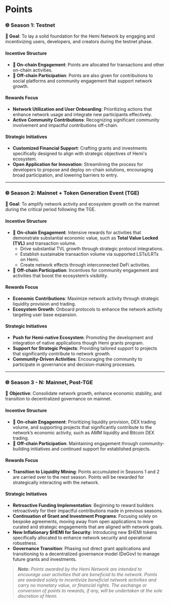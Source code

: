 # Points

### 🌐 Season 1: Testnet <a href="#pdf-page-jfwnwievmil2x2lghizb-season-1-testnet" id="pdf-page-jfwnwievmil2x2lghizb-season-1-testnet"></a>

**🎯 Goal**: To lay a solid foundation for the Hemi Network by engaging and incentivizing users, developers, and creators during the testnet phase.

#### **Incentive Structure** <a href="#pdf-page-jfwnwievmil2x2lghizb-incentive-structure" id="pdf-page-jfwnwievmil2x2lghizb-incentive-structure"></a>

* **🔗 On-chain Engagement**: Points are allocated for transactions and other on-chain activities.
* **💬 Off-chain Participation**: Points are also given for contributions to social platforms and community engagement that support network growth.

#### **Rewards Focus** <a href="#pdf-page-jfwnwievmil2x2lghizb-rewards-focus" id="pdf-page-jfwnwievmil2x2lghizb-rewards-focus"></a>

* **Network Utilization and User Onboarding**: Prioritizing actions that enhance network usage and integrate new participants effectively.
* **Active Community Contributions**: Recognizing significant community involvement and impactful contributions off-chain.

#### **Strategic Initiatives** <a href="#pdf-page-jfwnwievmil2x2lghizb-strategic-initiatives" id="pdf-page-jfwnwievmil2x2lghizb-strategic-initiatives"></a>

* **Customized Financial Support**: Crafting grants and investments specifically designed to align with strategic objectives of Hemi's ecosystem.
* **Open Application for Innovation**: Streamlining the process for developers to propose and deploy on-chain solutions, encouraging broad participation, and lowering barriers to entry.

***

### 🌐 Season 2: Mainnet + Token Generation Event (TGE) <a href="#pdf-page-jfwnwievmil2x2lghizb-season-2-mainnet-token-generation-event-tge" id="pdf-page-jfwnwievmil2x2lghizb-season-2-mainnet-token-generation-event-tge"></a>

**🎯 Goal**: To amplify network activity and ecosystem growth on the mainnet during the critical period following the TGE.

#### **Incentive Structure** <a href="#pdf-page-jfwnwievmil2x2lghizb-incentive-structure-1" id="pdf-page-jfwnwievmil2x2lghizb-incentive-structure-1"></a>

* 🔗 **On-chain Engagement**: Intensive rewards for activities that demonstrate substantial economic value, such as **Total Value Locked (TVL)** and transaction volume.
  * Drive substantial TVL growth through strategic protocol integrations.
  * Establish sustainable transaction volume via supported LSTs/LRTs on Hemi.
  * Create network effects through interconnected DeFi activities.
* 💬 **Off-chain Participation**: Incentives for community engagement and activities that boost the ecosystem’s visibility.

#### **Rewards Focus** <a href="#pdf-page-jfwnwievmil2x2lghizb-rewards-focus-1" id="pdf-page-jfwnwievmil2x2lghizb-rewards-focus-1"></a>

* **Economic Contributions**: Maximize network activity through strategic liquidity provision and trading.
* **Ecosystem Growth**: Onboard protocols to enhance the network activity targeting user base expansion.

#### **Strategic Initiatives** <a href="#pdf-page-jfwnwievmil2x2lghizb-strategic-initiatives-1" id="pdf-page-jfwnwievmil2x2lghizb-strategic-initiatives-1"></a>

* **Push for Hemi-native Ecosystem**: Promoting the development and integration of native applications though Hemi grants program.
* **Support for Strategic Projects**: Providing tailored support to projects that significantly contribute to network growth.
* **Community-Driven Activities**: Encouraging the community to participate in governance and decision-making processes.

***

### 🌐 Season 3 - N: Mainnet, Post-TGE <a href="#pdf-page-jfwnwievmil2x2lghizb-season-3-n-mainnet-post-tge" id="pdf-page-jfwnwievmil2x2lghizb-season-3-n-mainnet-post-tge"></a>

🎯 **Objective**: Consolidate network growth, enhance economic stability, and transition to decentralized governance on mainnet.

#### **Incentive Structure** <a href="#pdf-page-jfwnwievmil2x2lghizb-incentive-structure-2" id="pdf-page-jfwnwievmil2x2lghizb-incentive-structure-2"></a>

* 🔗 **On-chain Engagement**: Prioritizing liquidity provision, DEX trading volume, and supporting projects that significantly contribute to the network’s economic activity, such as AMM liquidity and Bitcoin DEX trading.
* 💬 **Off-chain Participation**: Maintaining engagement through community-building initiatives and continued support for established projects.

#### **Rewards Focus** <a href="#pdf-page-jfwnwievmil2x2lghizb-rewards-focus-2" id="pdf-page-jfwnwievmil2x2lghizb-rewards-focus-2"></a>

* **Transition to Liquidity Mining**: Points accumulated in Seasons 1 and 2 are carried over to the next season.  Points will be rewarded for strategically interacting with the network.

#### **Strategic Initiatives** <a href="#pdf-page-jfwnwievmil2x2lghizb-strategic-initiatives-2" id="pdf-page-jfwnwievmil2x2lghizb-strategic-initiatives-2"></a>

* **Retroactive Funding Implementation**: Beginning to reward builders retroactively for their impactful contributions made in previous seasons.
* **Continuation of Grant and Investment Programs**: Focusing solely on bespoke agreements, moving away from open applications to more curated and strategic engagements that are aligned with network goals.
* **New Inflationary $HEMI for Security**: Introducing new $HEMI tokens specifically allocated to enhance network security and operational robustness.
* **Governance Transition**: Phasing out direct grant applications and transitioning to a decentralized governance model (DeGov) to manage future grants and investments.

> _**Note:** Points awarded by the Hemi Network are intended to encourage user activities that are beneficial to the network. Points are awarded solely to incentivize beneficial network activities and carry no monetary value, or financial rights. The exchange or conversion of points to rewards, if any, will be undertaken at the sole discretion of Hemi._
